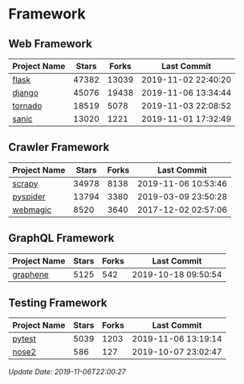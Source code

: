 # Framework

## Web Framework

| Project Name | Stars | Forks | Last Commit |
| ------------ | ----- | ----- | ----------- |
| [flask](https://github.com/pallets/flask) | 47382 | 13039 | 2019-11-02 22:40:20 |
| [django](https://github.com/django/django) | 45076 | 19438 | 2019-11-06 13:34:44 |
| [tornado](https://github.com/tornadoweb/tornado) | 18519 | 5078 | 2019-11-03 22:08:52 |
| [sanic](https://github.com/huge-success/sanic) | 13020 | 1221 | 2019-11-01 17:32:49 |

## Crawler Framework

| Project Name | Stars | Forks | Last Commit |
| ------------ | ----- | ----- | ----------- |
| [scrapy](https://github.com/scrapy/scrapy) | 34978 | 8138 | 2019-11-06 10:53:46 |
| [pyspider](https://github.com/binux/pyspider) | 13794 | 3380 | 2019-03-09 23:50:28 |
| [webmagic](https://github.com/code4craft/webmagic) | 8520 | 3640 | 2017-12-02 02:57:06 |

## GraphQL Framework

| Project Name | Stars | Forks | Last Commit |
| ------------ | ----- | ----- | ----------- |
| [graphene](https://github.com/graphql-python/graphene) | 5125 | 542 | 2019-10-18 09:50:54 |

## Testing Framework

| Project Name | Stars | Forks | Last Commit |
| ------------ | ----- | ----- | ----------- |
| [pytest](https://github.com/pytest-dev/pytest) | 5039 | 1203 | 2019-11-06 13:19:14 |
| [nose2](https://github.com/nose-devs/nose2) | 586 | 127 | 2019-10-07 23:02:47 |

*Update Date: 2019-11-06T22:00:27*